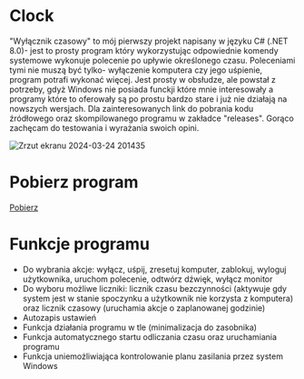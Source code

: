 # Clock
"Wyłącznik czasowy" to mój pierwszy projekt napisany w języku C# (.NET 8.0)- jest to prosty program który wykorzystując odpowiednie komendy systemowe wykonuje polecenie po upływie określonego czasu. Poleceniami tymi nie muszą być tylko- wyłączenie komputera czy jego uśpienie, program potrafi wykonać więcej. Jest prosty w obsłudze, ale powstał z potrzeby, gdyż Windows nie posiada funckji które mnie interesowały a programy które to oferowały są po prostu bardzo stare i już nie działają na nowszych wersjach. Dla zainteresowanych link do pobrania kodu źródłowego oraz skompilowanego programu w zakładce "releases". Gorąco zachęcam do testowania i wyrażania swoich opini.

![Zrzut ekranu 2024-03-24 201435](https://github.com/Mattronix7200/Clock/assets/74902609/ccd96d0e-8a57-477f-acfb-93096d2b3b1f)

# Pobierz program

[Pobierz](https://github.com/Mattronix7200/TimerSysApp/releases/tag/release-1.0.3)

# Funkcje programu
- Do wybrania akcje: wyłącz, uśpij, zresetuj komputer, zablokuj, wyloguj użytkownika, uruchom polecenie, odtwórz dźwięk, wyłącz monitor
- Do wyboru możliwe liczniki: licznik czasu bezczynności (aktywuje gdy system jest w stanie spoczynku a użytkownik nie korzysta z komputera) oraz licznik czasowy (uruchamia akcje o zaplanowanej godzinie)
- Autozapis ustawień
- Funkcja działania programu w tle (minimalizacja do zasobnika)
- Funkcja automatycznego startu odliczania czasu oraz uruchamiania programu
- Funkcja uniemożliwiająca kontrolowanie planu zasilania przez system Windows
